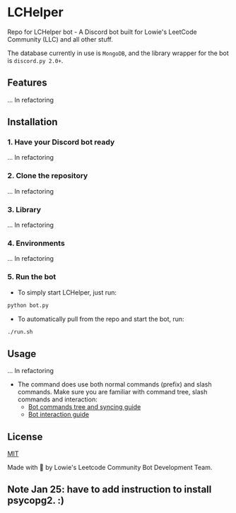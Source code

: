 # LCHelper

Repo for LCHelper bot - A Discord bot built for Lowie's LeetCode Community (LLC) and all other stuff.

The database currently in use is `MongoDB`, and the library wrapper for the bot is `discord.py 2.0+`.

## Features

... In refactoring

## Installation

### 1. Have your Discord bot ready

... In refactoring

### 2. Clone the repository

... In refactoring

### 3. Library

... In refactoring

### 4. Environments

... In refactoring

### 5. Run the bot

- To simply start LCHelper, just run:

```sh
python bot.py
```

- To automatically pull from the repo and start the bot, run:

```sh
./run.sh
```

## Usage

... In refactoring

- The command does use both normal commands (prefix) and slash commands. Make sure you are familiar with command tree, slash commands and interaction:
  - [Bot commands tree and syncing guide](https://gist.github.com/AbstractUmbra/a9c188797ae194e592efe05fa129c57f)
  - [Bot interaction guide](https://gist.github.com/AbstractUmbra/a9c188797ae194e592efe05fa129c57f)

## License

[MIT](https://choosealicense.com/licenses/mit/)

Made with 🧡 by Lowie's Leetcode Community Bot Development Team.

## Note Jan 25: have to add instruction to install psycopg2. :)
